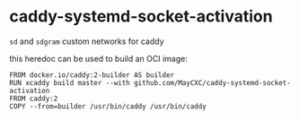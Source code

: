 # caddy-systemd-socket-activation
`sd` and `sdgram` custom networks for caddy

this heredoc can be used to build an OCI image:
```
FROM docker.io/caddy:2-builder AS builder
RUN xcaddy build master --with github.com/MayCXC/caddy-systemd-socket-activation
FROM caddy:2
COPY --from=builder /usr/bin/caddy /usr/bin/caddy
```
